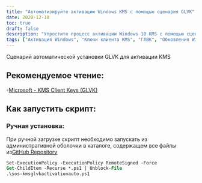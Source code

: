 ```yaml
---
title: "Автоматизируйте активацию Windows KMS с помощью сценария GLVK"
date: 2020-12-18
toc: true
draft: false
description: "Упростите процесс активации Windows 10 KMS с помощью сценария автоматической установки GLVK от SimeonOnSecurity и узнайте больше о клиентских ключах KMS и GLVK из рекомендованной Microsoft литературы."
tags: ["Активация Windows", "Ключи клиента KMS", "ГЛВК", "Обновления Windows", "Согласие", "Сценарий PowerShell", "Служба управления ключами", "Корпоративное лицензирование", "Корпоративная активация", "Сервер управления ключами", "Автоматизация", "Продукты Майкрософт", "Операционная система", "Программное обеспечение", "Корпоративные среды", "Административный PowerShell", "Репозиторий GitHub", "Скрипты", "Информационная безопасность", "СимеонОнСекьюрити"]
---
```


Сценарий автоматической установки GLVK для активации KMS

## Рекомендуемое чтение:
-[Microsoft - KMS Client Keys (GLVK)](https://docs.microsoft.com/en-us/windows-server/get-started/kmsclientkeys)

## Как запустить скрипт:
### Ручная установка:
При ручной загрузке скрипт необходимо запускать из административной оболочки в каталоге, содержащем все файлы из[GitHub Repository](https://github.com/simeononsecurity/KMS-Auto-PS/archive/main.zip)
```ps
Set-ExecutionPolicy -ExecutionPolicy RemoteSigned -Force
Get-ChildItem -Recurse *.ps1 | Unblock-File
.\sos-kmsglvkactivationauto.ps1
```

